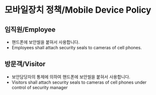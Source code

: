 # 모바일장치 정책/Mobile Device Policy

## 임직원/Employee
- 핸드폰에 보안씰을 붙혀서 사용합니다.
- Employees shall attach security seals to cameras of cell phones.

## 방문객/Visitor
- 보안담당자의 통제에 의하여 핸드폰에 보안씰을 붙혀서 사용합니다.
- Visitors shall attach security seals to cameras of cell phones under control of security manager
